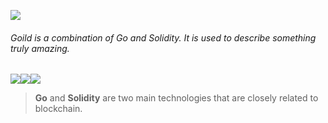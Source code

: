 ![](https://raw.githubusercontent.com/HurleyJames/ImageHosting/master/IMG_8085EE82665C-1.jpeg)

<h6>Goild is a combination of Go and Solidity. It is used to describe something truly amazing.</h6>

![](https://img.shields.io/badge/uses-Go-7fd5ea?logo=Go&logoColor=white)![](https://img.shields.io/badge/uses-Solidity-1b1b1b?logo=Solidity&logoColor=white)![](https://img.shields.io/badge/platform-Ethereum-1b1b1b?logo=Ethereum&logoColor=white)

> **Go** and **Solidity** are two main technologies that are closely related to blockchain.



